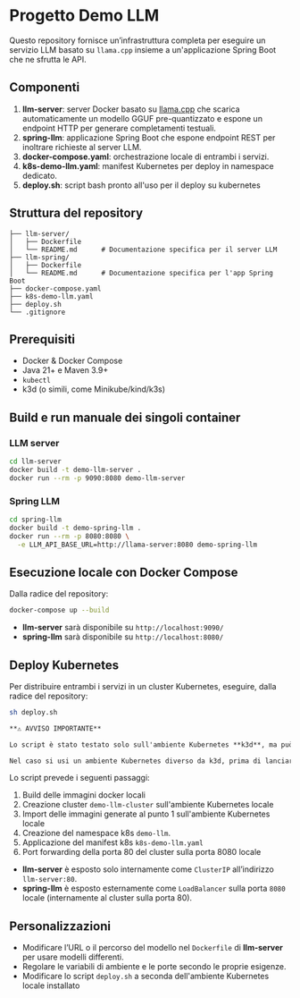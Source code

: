 # Progetto Demo LLM

Questo repository fornisce un’infrastruttura completa per eseguire un servizio LLM basato su `llama.cpp` insieme a un'applicazione Spring Boot che ne sfrutta le API.

## Componenti

1. **llm-server**: server Docker basato su [llama.cpp](https://github.com/ggml-org/llama.cpp) che scarica automaticamente un modello GGUF pre-quantizzato e espone un endpoint HTTP per generare completamenti testuali.
2. **spring-llm**: applicazione Spring Boot che espone endpoint REST per inoltrare richieste al server LLM.
3. **docker-compose.yaml**: orchestrazione locale di entrambi i servizi.
4. **k8s-demo-llm.yaml**: manifest Kubernetes per deploy in namespace dedicato.
5. **deploy.sh**: script bash pronto all'uso per il deploy su kubernetes

## Struttura del repository

```text
├── llm-server/
│   ├── Dockerfile
│   └── README.md      # Documentazione specifica per il server LLM
├── llm-spring/
│   ├── Dockerfile
│   └── README.md      # Documentazione specifica per l'app Spring Boot
├── docker-compose.yaml
├── k8s-demo-llm.yaml
├── deploy.sh
└── .gitignore
```

## Prerequisiti

- Docker & Docker Compose
- Java 21+ e Maven 3.9+
- `kubectl` 
- k3d (o simili, come Minikube/kind/k3s)

## Build e run manuale dei singoli container

### LLM server
```bash
cd llm-server
docker build -t demo-llm-server .
docker run --rm -p 9090:8080 demo-llm-server
```

### Spring LLM
```bash
cd spring-llm
docker build -t demo-spring-llm .
docker run --rm -p 8080:8080 \
  -e LLM_API_BASE_URL=http://llama-server:8080 demo-spring-llm
```

## Esecuzione locale con Docker Compose

Dalla radice del repository:

```bash
docker-compose up --build
```

- **llm-server** sarà disponibile su `http://localhost:9090/`
- **spring-llm** sarà disponibile su `http://localhost:8080/`


## Deploy Kubernetes

Per distribuire entrambi i servizi in un cluster Kubernetes, eseguire, dalla radice del repository:

```bash
sh deploy.sh
```

```markdown
**⚠️ AVVISO IMPORTANTE**

Lo script è stato testato solo sull'ambiente Kubernetes **k3d**, ma può essere facilmente adattato a qualsiasi altro Kubernetes locale (es. Minikube).

Nel caso si usi un ambiente Kubernetes diverso da k3d, prima di lanciare lo script, adattare le righe del file (24-26) con i relativi comandi di creazione cluster e import delle immagini docker per l'ambiente Kubernetes locale scelto.

```

Lo script prevede i seguenti passaggi:
1. Build delle immagini docker locali
2. Creazione cluster `demo-llm-cluster` sull'ambiente Kubernetes locale
3. Import delle immagini generate al punto 1 sull'ambiente Kubernetes locale
4. Creazione del namespace k8s `demo-llm`.
5. Applicazione del manifest k8s `k8s-demo-llm.yaml`
6. Port forwarding della porta 80 del cluster sulla porta 8080 locale

- **llm-server** è esposto solo internamente come `ClusterIP` all’indirizzo `llm-server:80`.
- **spring-llm** è esposto esternamente come `LoadBalancer` sulla porta `8080` locale (internamente al cluster sulla porta 80).

## Personalizzazioni

- Modificare l’URL o il percorso del modello nel `Dockerfile` di **llm-server** per usare modelli differenti.
- Regolare le variabili di ambiente e le porte secondo le proprie esigenze.
- Modificare lo script `deploy.sh` a seconda dell'ambiente Kubernetes locale installato